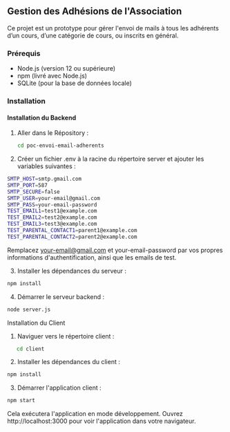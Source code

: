 ## Gestion des Adhésions de l'Association

Ce projet est un prototype pour gérer l'envoi de mails à tous les adhérents d’un cours, d’une catégorie de cours, ou inscrits en général.

### Prérequis

- Node.js (version 12 ou supérieure)
- npm (livré avec Node.js)
- SQLite (pour la base de données locale)

### Installation

#### Installation du Backend

1. Aller dans le Répository :

   ```bash
   cd poc-envoi-email-adherents
   ```

2. Créer un fichier .env à la racine du répertoire server et ajouter les variables suivantes :

```bash
SMTP_HOST=smtp.gmail.com
SMTP_PORT=587
SMTP_SECURE=false
SMTP_USER=your-email@gmail.com
SMTP_PASS=your-email-password
TEST_EMAIL1=test1@example.com
TEST_EMAIL2=test2@example.com
TEST_EMAIL3=test3@example.com
TEST_PARENTAL_CONTACT1=parent1@example.com
TEST_PARENTAL_CONTACT2=parent2@example.com
```
Remplacez your-email@gmail.com et your-email-password par vos propres informations d'authentification, ainsi que les emails de test.

3. Installer les dépendances du serveur :

```bash
npm install
```
4. Démarrer le serveur backend :
```bash
node server.js
```
Installation du Client
1. Naviguer vers le répertoire client :
```bash
   cd client
```
2. Installer les dépendances du client :
```bash
npm install
```

3. Démarrer l'application client :
```bash
npm start
```
Cela exécutera l'application en mode développement. Ouvrez http://localhost:3000 pour voir l'application dans votre navigateur.
